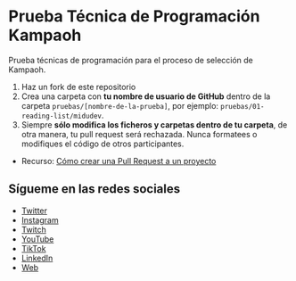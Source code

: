 # Prueba Técnica de Programación Kampaoh

Prueba técnicas de programación para el proceso de selección de Kampaoh.

1. Haz un fork de este repositorio
2. Crea una carpeta con **tu nombre de usuario de GitHub** dentro de la carpeta `pruebas/[nombre-de-la-prueba]`, por ejemplo: `pruebas/01-reading-list/midudev`.
3. Siempre **sólo modifica los ficheros y carpetas dentro de tu carpeta**, de otra manera, tu pull request será rechazada. Nunca formatees o modifiques el código de otros participantes.

- Recurso: [Cómo crear una Pull Request a un proyecto](https://www.youtube.com/watch?v=BPns9r76vSI)

## Sígueme en las redes sociales

- [Twitter](https://twitter.com/midudev)
- [Instagram](https://instagram.com/midu.dev)
- [Twitch](https://twitch.tv/midudev)
- [YouTube](https://youtube.com/midudev)
- [TikTok](https://tiktok.com/@midudev)
- [LinkedIn](https://linkedin.com/in/midudev)
- [Web](https://midu.dev)